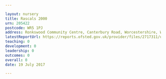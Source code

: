 ```yaml
---

layout: nursery
title: Rascals 2000
urn: 205422
postcode: WR5 1PJ
address: Ronkswood Community Centre, Canterbury Road, Worcestershire, WR5 1PJ
latestReportUrl: https://reports.ofsted.gov.uk/provider/files/2717311/urn/205422.pdf
teaching: 0
development: 0
leadership: 0
outcomes: 0
overall: 0
date: 19 July 2017

---
```

